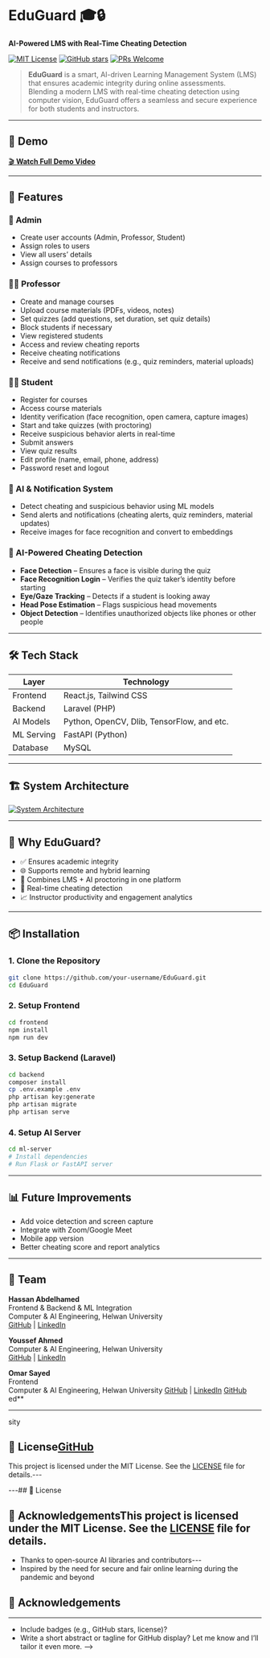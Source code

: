 # EduGuard 🎓🔒

**AI-Powered LMS with Real-Time Cheating Detection**

[![MIT License](https://img.shields.io/badge/license-MIT-green.svg)](LICENSE)
[![GitHub stars](https://img.shields.io/github/stars/HassanAbdelhamed22/EduGuard-Monorepo?style=social)](https://github.com/HassanAbdelhamed22/EduGuard-Monorepo)
[![PRs Welcome](https://img.shields.io/badge/PRs-welcome-brightgreen.svg)](https://github.com/HassanAbdelhamed22/EduGuard-Monorepo/pulls)

> **EduGuard** is a smart, AI-driven Learning Management System (LMS) that ensures academic integrity during online assessments.  
> Blending a modern LMS with real-time cheating detection using computer vision, EduGuard offers a seamless and secure experience for both students and instructors.

---

## 📸 Demo

[🎬 **Watch Full Demo Video**](https://drive.google.com/file/d/1EwZKf_VV6rn2qdm_OYfcB5s6CKc4S-bS/view?usp=sharing)

---

## 🚀 Features

### 👤 Admin

- Create user accounts (Admin, Professor, Student)
- Assign roles to users
- View all users’ details
- Assign courses to professors

### 👨‍🏫 Professor

- Create and manage courses
- Upload course materials (PDFs, videos, notes)
- Set quizzes (add questions, set duration, set quiz details)
- Block students if necessary
- View registered students
- Access and review cheating reports
- Receive cheating notifications
- Receive and send notifications (e.g., quiz reminders, material uploads)

### 👨‍🎓 Student

- Register for courses
- Access course materials
- Identity verification (face recognition, open camera, capture images)
- Start and take quizzes (with proctoring)
- Receive suspicious behavior alerts in real-time
- Submit answers
- View quiz results
- Edit profile (name, email, phone, address)
- Password reset and logout

### 🤖 AI & Notification System

- Detect cheating and suspicious behavior using ML models
- Send alerts and notifications (cheating alerts, quiz reminders, material updates)
- Receive images for face recognition and convert to embeddings

### 🧠 AI-Powered Cheating Detection

- **Face Detection** – Ensures a face is visible during the quiz
- **Face Recognition Login** – Verifies the quiz taker’s identity before starting
- **Eye/Gaze Tracking** – Detects if a student is looking away
- **Head Pose Estimation** – Flags suspicious head movements
- **Object Detection** – Identifies unauthorized objects like phones or other people

---

## 🛠️ Tech Stack

| Layer      | Technology                                 |
| ---------- | ------------------------------------------ |
| Frontend   | React.js, Tailwind CSS                     |
| Backend    | Laravel (PHP)                              |
| AI Models  | Python, OpenCV, Dlib, TensorFlow, and etc. |
| ML Serving | FastAPI (Python)                           |
| Database   | MySQL                                      |

---

## 🏗️ System Architecture

[![System Architecture](https://drive.google.com/uc?id=10z5Cy2EvV-cyiGN44EdYkEEzevvxrabz)](https://drive.google.com/file/d/10z5Cy2EvV-cyiGN44EdYkEEzevvxrabz/view?usp=sharing)

---

## 🔐 Why EduGuard?

- ✅ Ensures academic integrity
- 🌐 Supports remote and hybrid learning
- 🧩 Combines LMS + AI proctoring in one platform
- 🧪 Real-time cheating detection
- 📈 Instructor productivity and engagement analytics

---

## 📦 Installation

### 1. Clone the Repository

```bash
git clone https://github.com/your-username/EduGuard.git
cd EduGuard
```

### 2. Setup Frontend

```bash
cd frontend
npm install
npm run dev
```

### 3. Setup Backend (Laravel)

```bash
cd backend
composer install
cp .env.example .env
php artisan key:generate
php artisan migrate
php artisan serve
```

### 4. Setup AI Server

```bash
cd ml-server
# Install dependencies
# Run Flask or FastAPI server
```

---

## 📊 Future Improvements

- Add voice detection and screen capture
- Integrate with Zoom/Google Meet
- Mobile app version
- Better cheating score and report analytics

---

## 👥 Team

**Hassan Abdelhamed**  
Frontend & Backend & ML Integration  
Computer & AI Engineering, Helwan University  
[GitHub](https://github.com/HassanAbdelhamed22) | [LinkedIn](https://www.linkedin.com/in/hassanabdelhamedh22/)

**Youssef Ahmed**  
Computer & AI Engineering, Helwan University  
[GitHub](https://github.com/Youssef-Ahmed-k) | [LinkedIn](https://www.linkedin.com/in/youssef-ahmed-541471342/)

**Omar Sayed**  
Frontend  
Computer & AI Engineering, Helwan University [GitHub](https://github.com/Youssef-Ahmed-k) | [LinkedIn](https://www.linkedin.com/in/youssef-ahmed-541471342/)
[GitHub](https://github.com/omaesayed21)
ed\*\*

---

sity

## 📄 License[GitHub](https://github.com/omaesayed21)

This project is licensed under the MIT License. See the [LICENSE](LICENSE) file for details.---

---## 📄 License

## 💬 AcknowledgementsThis project is licensed under the MIT License. See the [LICENSE](LICENSE) file for details.

- Thanks to open-source AI libraries and contributors---
- Inspired by the need for secure and fair online learning during the pandemic and beyond

## 💬 Acknowledgements

---

<!--- Inspired by the need for secure and fair online learning during the pandemic and beyond
Would you like to:
- Add a specific demo GIF or video section?---
- Include badges (e.g., GitHub stars, license)?
- Write a short abstract or tagline for GitHub display?
Let me know and I’ll tailor it even more.
-->

- Include badges (e.g., GitHub stars, license)?
- Write a short abstract or tagline for GitHub display?
  Let me know and I’ll tailor it even more.
  -->
